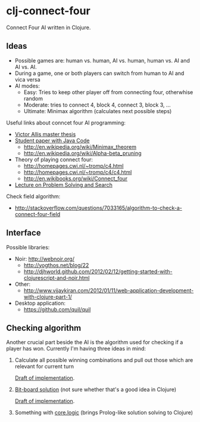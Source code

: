 clj-connect-four
================

Connect Four AI written in Clojure.

Ideas
------

* Possible games are: human vs. human, AI vs. human, human vs. AI and AI vs. AI.
* During a game, one or both players can switch from human to AI and vica versa
* AI modes:
  - Easy: Tries to keep other player off from connecting four, otherwhise random
  - Moderate: tries to connect 4, block 4, connect 3, block 3, ...
  - Ultimate: Minimax algorithm (calculates next possible steps)
  

Useful links about conncet four AI programming:

* [Victor Allis master thesis](http://www.connectfour.net/Files/connect4.pdf)
* [Student paper with Java Code](http://www.ccs.neu.edu/home/eclip5e/classes/csu520/index.html)
  - http://en.wikipedia.org/wiki/Minimax_theorem
  - http://en.wikipedia.org/wiki/Alpha-beta_pruning
* Theory of playing connect four:
  - http://homepages.cwi.nl/~tromp/c4.html
  - http://homepages.cwi.nl/~tromp/c4/c4.html
  - http://en.wikibooks.org/wiki/Connect_four
* [Lecture on Problem Solving and Search](http://www.dbai.tuwien.ac.at/staff/musliu/ProblemSolvingAI/)

Check field algorithm:

* http://stackoverflow.com/questions/7033165/algorithm-to-check-a-connect-four-field


Interface
---------

Possible libraries:
* Noir: http://webnoir.org/
  - http://yogthos.net/blog/22
  - http://djhworld.github.com/2012/02/12/getting-started-with-clojurescript-and-noir.html
* Other:
  - http://www.vijaykiran.com/2012/01/11/web-application-development-with-clojure-part-1/
* Desktop application:
  - https://github.com/quil/quil

Checking algorithm
------------------
Another crucial part beside the AI is the algorithm used for checking if a player has won.
Currently I'm having three ideas in mind:

1.  Calculate all possible winning combinations and pull out those which are relevant for current turn

    [Draft of implementation](https://gist.github.com/3520562).

2.  [Bit-board solution](http://stackoverflow.com/questions/4261332/optimization-chance-for-following-bit-operations) (not sure whether that's a good idea in Clojure)

    [Draft of implementation](https://gist.github.com/3639220).

3.  Something with [core.logic](https://github.com/clojure/core.logic) (brings Prolog-like solution solving to Clojure)
